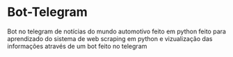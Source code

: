 # Bot-Telegram
Bot no telegram de notícias do mundo automotivo feito em python
feito para aprendizado do sistema de web scraping em python e vizualização das informações através de um bot feito no telegram
